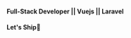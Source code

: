 #### Full-Stack Developer || Vuejs || Laravel
#### Let's Ship🚀
<!---
nduagoziem/nduagoziem is a ✨ special ✨ repository because its `README.md` (this file) appears on your GitHub profile.
You can click the Preview link to take a look at your changes.
--->
